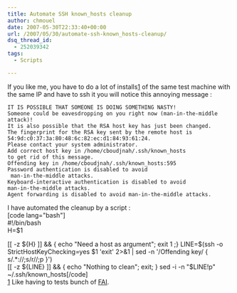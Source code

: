 ```yaml
---
title: Automate SSH known_hosts cleanup
author: chmouel
date: 2007-05-30T22:33:40+00:00
url: /2007/05/30/automate-ssh-known_hosts-cleanup/
dsq_thread_id:
  - 252039342
tags:
  - Scripts

---
```

If you like me, you have to do a lot of installs[1] of the same test machine with the same IP and have to ssh it you will notice this annoying message :


```
IT IS POSSIBLE THAT SOMEONE IS DOING SOMETHING NASTY!
Someone could be eavesdropping on you right now (man-in-the-middle attack)!
It is also possible that the RSA host key has just been changed.
The fingerprint for the RSA key sent by the remote host is
54:9d:c0:37:3a:80:48:6c:82:ec:d1:84:93:61:24.
Please contact your system administrator.
Add correct host key in /home/cboudjnah/.ssh/known_hosts
to get rid of this message.
Offending key in /home/cboudjnah/.ssh/known_hosts:595
Password authentication is disabled to avoid
 man-in-the-middle attacks.
Keyboard-interactive authentication is disabled to avoid
man-in-the-middle attacks.
Agent forwarding is disabled to avoid man-in-the-middle attacks.
```


I have automated the cleanup by a script :  
[code lang="bash"]  
#!/bin/bash  
H=$1

[[ -z ${H} ]] && { echo "Need a host as argument"; exit 1 ;}  
LINE=$(ssh -o StrictHostKeyChecking=yes $1 'exit' 2>&1 | sed -n '/Offending key/ { s/.*://;s/r//;p }')  
[[ -z ${LINE} ]] && { echo "Nothing to clean"; exit; }  
sed -i -n "$LINE!p" ~/.ssh/known_hosts[/code]  
[1] Like having to tests bunch of [FAI][1].

 [1]: http://www.informatik.uni-koeln.de/fai/